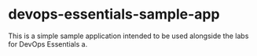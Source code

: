 # devops-essentials-sample-app ####

This is a simple sample application intended to be used alongside the labs for DevOps Essentials a.
